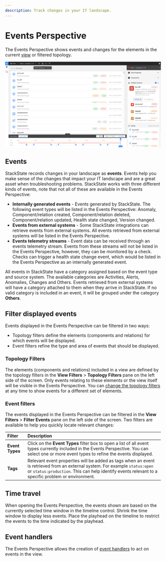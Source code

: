 ```yaml
---
description: Track changes in your IT landscape.
---
```


# Events Perspective

The Events Perspective shows events and changes for the elements in the current [view](/use/views/README.md) or filtered topology. 

![The Events Perspective](/.gitbook/assets/event-perspective.png)

## Events

StackState records changes in your landscape as **events**. Events help you make sense of the changes that impact your IT landscape and are a great asset when troubleshooting problems. StackState works with three different kinds of events, note that not all of these are available in the Events Perspective:

- **Internally generated events** - Events generated by StackState. The following event types will be listed in the Events Perspective: Anomaly, Component/relation created, Component/relation deleted, Component/relation updated, Health state changed, Version changed.
- **Events from external systems** - Some StackState integrations can retrieve events from external systems. All events retrieved from external systems will be listed in the Events Perspective.
- **Events telemetry streams** - Event data can be received through an events telemetry stream. Events from these streams will not be listed in the Events Perspective, however, they can be monitored by a check. Checks can trigger a health state change event, which would be listed in the Events Perspective as an internally generated event.

All events in StackState have a category assigned based on the event type and source system. The available categories are Activities, Alerts, Anomalies, Changes and Others. Events retrieved from external systems will have a category attached to them when they arrive in StackState. If no valid category is included in an event, it will be grouped under the category **Others**. 

## Filter displayed events

Events displayed in the Events Perspective can be filtered in two ways: 

- Topology filters define the elements (components and relations) for which events will be displayed.
- Event filters refine the type and area of events that should be displayed. 

### Topology Filters

The elements (components and relations) included in a view are defined by the topology filters in the **View Filters** > **Topology Filters** pane on the left side of the screen. Only events relating to these elements or the view itself will be visible in the Events Perspective. You can [change the topology filters](/use/views/filters.md) at any time to show events for a different set of elements. 

### Event filters

The events displayed in the Events Perspective can be filtered in the **View Filters** > **Filter Events** pane on the left side of the screen. Two filters are available to help you quickly locate relevant changes:

| Filter | Description |
|:---|:---|
| **Event Types** | Click on the **Event Types** filter box to open a list of all event types currently included in the Events Perspective. You can select one or more event types to refine the events displayed. |
| **Tags** | Relevant event properties will be added as tags when an event is retrieved from an external system. For example `status:open` or `status:production`. This can help identify  events relevant to a specific problem or environment.  |



## Time travel

When opening the Events Perspective, the events shown are based on the currently selected time window in the timeline control. Shrink the time window to display less events. Place the playhead on the timeline to restrict the events to the time indicated by the playhead.

## Event handlers

The Events Perspective allows the creation of [event handlers](/use/alerting.md) to act on events in the view.

